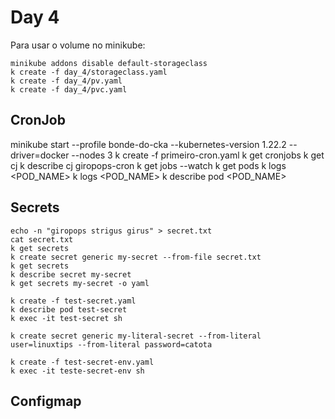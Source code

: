 # Day 4

Para usar o volume no minikube:

```
minikube addons disable default-storageclass
k create -f day_4/storageclass.yaml
k create -f day_4/pv.yaml
k create -f day_4/pvc.yaml
```

## CronJob
minikube start --profile bonde-do-cka --kubernetes-version 1.22.2  --driver=docker --nodes 3
k create -f primeiro-cron.yaml
k get cronjobs
k get cj
k describe cj giropops-cron
k get jobs --watch
k get pods
k logs <POD_NAME>
k logs <POD_NAME>
k describe pod <POD_NAME>

## Secrets
```
echo -n "giropops strigus girus" > secret.txt
cat secret.txt
k get secrets
k create secret generic my-secret --from-file secret.txt
k get secrets
k describe secret my-secret
k get secrets my-secret -o yaml

k create -f test-secret.yaml
k describe pod test-secret
k exec -it test-secret sh

k create secret generic my-literal-secret --from-literal user=linuxtips --from-literal password=catota

k create -f test-secret-env.yaml
k exec -it teste-secret-env sh
```


## Configmap

